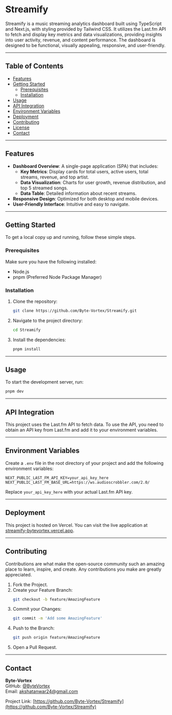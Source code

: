 # Streamify

Streamify is a music streaming analytics dashboard built using TypeScript and Next.js, with styling provided by Tailwind CSS. It utilizes the Last.fm API to fetch and display key metrics and data visualizations, providing insights into user activity, revenue, and content performance. The dashboard is designed to be functional, visually appealing, responsive, and user-friendly.

---

## Table of Contents

- [Features](#features)
- [Getting Started](#getting-started)
  - [Prerequisites](#prerequisites)
  - [Installation](#installation)
- [Usage](#usage)
- [API Integration](#api-integration)
- [Environment Variables](#environment-variables)
- [Deployment](#deployment)
- [Contributing](#contributing)
- [License](#license)
- [Contact](#contact)

---

## Features

- **Dashboard Overview**: A single-page application (SPA) that includes:
  - **Key Metrics**: Display cards for total users, active users, total streams, revenue, and top artist.
  - **Data Visualization**: Charts for user growth, revenue distribution, and top 5 streamed songs.
  - **Data Table**: Detailed information about recent streams.
- **Responsive Design**: Optimized for both desktop and mobile devices.
- **User-Friendly Interface**: Intuitive and easy to navigate.

---

## Getting Started

To get a local copy up and running, follow these simple steps.

### Prerequisites

Make sure you have the following installed:

- Node.js
- pnpm (Preferred Node Package Manager)

### Installation

1. Clone the repository:
    ```sh
    git clone https://github.com/Byte-Vortex/Streamify.git
    ```

2. Navigate to the project directory:
    ```sh
    cd Streamify
    ```

3. Install the dependencies:
    ```sh
    pnpm install
    ```

---

## Usage

To start the development server, run:
```sh
pnpm dev
```

---

## API Integration

This project uses the Last.fm API to fetch data. To use the API, you need to obtain an API key from Last.fm and add it to your environment variables.

---

## Environment Variables

Create a `.env` file in the root directory of your project and add the following environment variables:

```env
NEXT_PUBLIC_LAST_FM_API_KEY=your_api_key_here
NEXT_PUBLIC_LAST_FM_BASE_URL=https://ws.audioscrobbler.com/2.0/
```

Replace `your_api_key_here` with your actual Last.fm API key.

---

## Deployment

This project is hosted on Vercel. You can visit the live application at [streamify-bytevortex.vercel.app](https://streamify-bytevortex.vercel.app).

---

## Contributing

Contributions are what make the open-source community such an amazing place to learn, inspire, and create. Any contributions you make are greatly appreciated.

1. Fork the Project.
2. Create your Feature Branch:
   ```sh
   git checkout -b feature/AmazingFeature
   ```
3. Commit your Changes:
   ```sh
   git commit -m 'Add some AmazingFeature'
   ```
4. Push to the Branch:
   ```sh
   git push origin feature/AmazingFeature
   ```
5. Open a Pull Request.

---

## Contact

**Byte-Vortex**  
GitHub: [@ByteVortex](https://github.com/Byte-Vortex)  
Email: akshatanwar24@gmail.com 

Project Link: [https://github.com/Byte-Vortex/Streamify](https://github.com/Byte-Vortex/Streamify)

